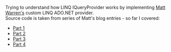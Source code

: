 Trying to understand how LINQ IQueryProvider works by implementing <a href="https://social.msdn.microsoft.com/profile/matt%20warren%20-%20msft/">Matt Warren's</a> custom LINQ ADO.NET provider.  
Source code is taken from series of Matt's blog entries - so far I covered:

* [Part 1](http://blogs.msdn.com/b/mattwar/archive/2007/07/30/linq-building-an-iqueryable-provider-part-i.aspx)
* [Part 2](http://blogs.msdn.com/b/mattwar/archive/2007/07/31/linq-building-an-iqueryable-provider-part-ii.aspx)
* [Part 3](http://blogs.msdn.com/b/mattwar/archive/2007/08/01/linq-building-an-iqueryable-provider-part-iii.aspx)
* [Part 4](http://blogs.msdn.com/b/mattwar/archive/2007/08/02/linq-building-an-iqueryable-provider-part-iv.aspx)


